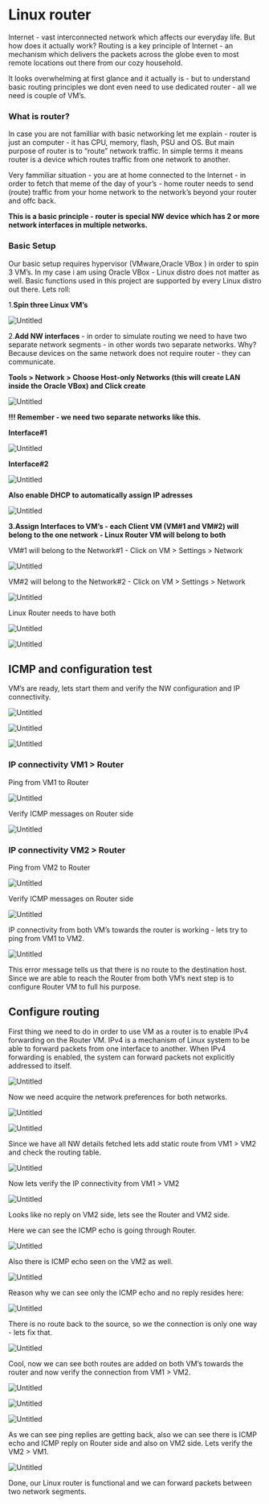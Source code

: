 # Linux router

Internet - vast interconnected network which affects our everyday life. But how does it actually work? Routing is a key principle of Internet - an mechanism which delivers the packets across the globe even to most remote locations out there from our cozy household. 

It looks overwhelming at first glance and it actually is - but to understand basic routing principles we dont even need to use dedicated router - all we need is couple of VM’s.

### What is router?

In case you are not familliar with basic networking let me explain - router is just an computer - it has CPU, memory, flash, PSU and OS. But main purpose of router is to “route” network traffic. In simple terms it means router is a device which routes traffic from one network to another. 

Very fammiliar situation - you are at home connected to the Internet - in order to fetch that meme of the day of your’s - home router needs to send (route) traffic from your home network to the network’s beyond your router and offc back. 

**This is a basic principle - router is special NW device which has 2 or more network interfaces in multiple networks.**

### Basic Setup

Our basic setup requires hypervisor (VMware,Oracle VBox ) in order to spin 3 VM’s. In my case i am using Oracle VBox - Linux distro does not matter as well. Basic functions used in this project are supported by every Linux distro out there. Lets roll:

1.**Spin three Linux VM’s**

![Untitled](Linux%20router%20a0806cf7c7df4bcf9ffeae70bff4f136/Untitled.png)

2.**Add NW interfaces** - in order to simulate routing we need to have two separate network segments - in other words two separate networks.  Why? Because devices on the same network does not require router - they can communicate.

**Tools > Network > Choose Host-only Networks (this will create LAN inside the Oracle VBox) and Click create**

![Untitled](Linux%20router%20a0806cf7c7df4bcf9ffeae70bff4f136/Untitled%201.png)

**!!! Remember - we need two separate networks like this.**

**Interface#1**

![Untitled](Linux%20router%20a0806cf7c7df4bcf9ffeae70bff4f136/Untitled%202.png)

**Interface#2**

![Untitled](Linux%20router%20a0806cf7c7df4bcf9ffeae70bff4f136/Untitled%203.png)

**Also enable DHCP to automatically assign IP adresses**

![Untitled](Linux%20router%20a0806cf7c7df4bcf9ffeae70bff4f136/Untitled%204.png)

**3.Assign Interfaces to VM’s - each Client VM (VM#1 and VM#2) will belong to the one network - Linux Router VM will belong to both** 

VM#1 will belong to the Network#1 - Click on VM > Settings > Network

![Untitled](Linux%20router%20a0806cf7c7df4bcf9ffeae70bff4f136/Untitled%205.png)

VM#2 will belong to the Network#2 - Click on VM > Settings > Network

![Untitled](Linux%20router%20a0806cf7c7df4bcf9ffeae70bff4f136/Untitled%206.png)

Linux Router needs to have both

![Untitled](Linux%20router%20a0806cf7c7df4bcf9ffeae70bff4f136/Untitled%207.png)

![Untitled](Linux%20router%20a0806cf7c7df4bcf9ffeae70bff4f136/Untitled%208.png)

## ICMP and configuration test

VM’s are ready, lets start them and verify the NW configuration and IP connectivity.

![Untitled](Linux%20router%20a0806cf7c7df4bcf9ffeae70bff4f136/Untitled%209.png)

![Untitled](Linux%20router%20a0806cf7c7df4bcf9ffeae70bff4f136/Untitled%2010.png)

![Untitled](Linux%20router%20a0806cf7c7df4bcf9ffeae70bff4f136/Untitled%2011.png)

### IP connectivity VM1 > Router

Ping from VM1 to Router

![Untitled](Linux%20router%20a0806cf7c7df4bcf9ffeae70bff4f136/Untitled%2012.png)

Verify ICMP messages on Router side

![Untitled](Linux%20router%20a0806cf7c7df4bcf9ffeae70bff4f136/Untitled%2013.png)

### IP connectivity VM2 > Router

Ping from VM2 to Router

![Untitled](Linux%20router%20a0806cf7c7df4bcf9ffeae70bff4f136/Untitled%2014.png)

Verify ICMP messages on Router side

![Untitled](Linux%20router%20a0806cf7c7df4bcf9ffeae70bff4f136/Untitled%2015.png)

IP connectivity from both VM’s towards the router is working - lets try to ping from VM1 to VM2.

![Untitled](Linux%20router%20a0806cf7c7df4bcf9ffeae70bff4f136/Untitled%2016.png)

This error message tells us that there is no route to the destination host. Since we are able to reach the Router from both VM’s next step is to configure Router VM to full his purpose.

## Configure routing

First thing we need to do in order to use VM as a router is to enable IPv4 forwarding on the Router VM. IPv4 is a mechanism of Linux system to be able to forward packets from one interface to another. When IPv4 forwarding is enabled, the system can forward packets not explicitly addressed to itself.

![Untitled](Linux%20router%20a0806cf7c7df4bcf9ffeae70bff4f136/Untitled%2017.png)

Now we need acquire the network preferences for both networks.

![Untitled](Linux%20router%20a0806cf7c7df4bcf9ffeae70bff4f136/Untitled%2018.png)

![Untitled](Linux%20router%20a0806cf7c7df4bcf9ffeae70bff4f136/Untitled%2019.png)

Since we have all NW details fetched lets add static route from VM1 > VM2 and check the routing table.

![Untitled](Linux%20router%20a0806cf7c7df4bcf9ffeae70bff4f136/Untitled%2020.png)

Now lets verify the IP connectivity from VM1 > VM2

![Untitled](Linux%20router%20a0806cf7c7df4bcf9ffeae70bff4f136/Untitled%2021.png)

Looks like no reply on VM2 side, lets see the Router and VM2 side.

Here we can see the ICMP echo is going through Router.

![Untitled](Linux%20router%20a0806cf7c7df4bcf9ffeae70bff4f136/Untitled%2022.png)

Also there is ICMP echo seen on the VM2 as well.

![Untitled](Linux%20router%20a0806cf7c7df4bcf9ffeae70bff4f136/Untitled%2023.png)

Reason why we can see only the ICMP echo and no reply resides here:

![Untitled](Linux%20router%20a0806cf7c7df4bcf9ffeae70bff4f136/Untitled%2024.png)

There is no route back to the source, so we the connection is only one way - lets fix that.

![Untitled](Linux%20router%20a0806cf7c7df4bcf9ffeae70bff4f136/Untitled%2025.png)

Cool, now we can see both routes are added on both VM’s towards the router and now verify the connection from VM1 > VM2.

![Untitled](Linux%20router%20a0806cf7c7df4bcf9ffeae70bff4f136/Untitled%2026.png)

![Untitled](Linux%20router%20a0806cf7c7df4bcf9ffeae70bff4f136/Untitled%2027.png)

![Untitled](Linux%20router%20a0806cf7c7df4bcf9ffeae70bff4f136/Untitled%2028.png)

As we can see ping replies are getting back, also we can see there is ICMP echo and ICMP reply on Router side and also on VM2 side. Lets verify the VM2 > VM1.

![Untitled](Linux%20router%20a0806cf7c7df4bcf9ffeae70bff4f136/Untitled%2029.png)

Done, our Linux router is functional and we can forward packets between two network segments.